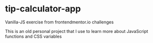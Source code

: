 # tip-calculator-app
Vanilla-JS exercise from frontendmentor.io challenges

This is an old personal project that I use to learn more about JavaScript functions and CSS variables
